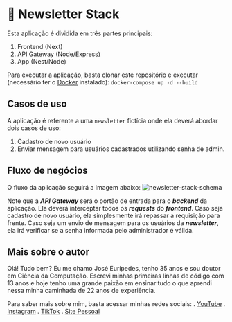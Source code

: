 # 📰 Newsletter Stack

Esta aplicação é dividida em três partes principais:
  1. Frontend (Next)
  2. API Gateway (Node/Express)
  3. App (Nest/Node)

Para executar a aplicação, basta clonar este repositório e executar (necessário ter o [Docker](https://www.youtube.com/watch?v=EhuHJEppU40) instalado):
```docker-compose up -d --build```

## Casos de uso

A aplicação é referente a uma `newsletter` fictícia onde ela deverá abordar dois casos de uso:
  1. Cadastro de novo usuário
  2. Enviar mensagem para usuários cadastrados utilizando senha de admin.

## Fluxo de negócios

O fluxo da aplicação seguirá a imagem abaixo:
![newsletter-stack-schema](https://github.com/doutorwaka/newsletter-stack/assets/107580593/75a1d8a6-4e0c-4598-9c83-b0d68c45d5f4)

Note que a ***API Gateway*** será o portão de entrada para o ***backend*** da aplicação. Ela deverá interceptar todos os ***requests*** do ***frontend***. Caso seja cadastro de novo usuário, ela simplesmente irá repassar a requisição para frente. Caso seja um envio de mensagem para os usuários da ***newsletter***, ela irá verificar se a senha informada pelo administrador é válida.

## Mais sobre o autor

Olá! Tudo bem? Eu me chamo José Eurípedes, tenho 35 anos e sou doutor em Ciência da Computação. Escrevi minhas primeiras linhas de código com 13 anos e hoje tenho uma grande paixão em ensinar tudo o que aprendi nessa minha caminhada de 22 anos de experiência.

Para saber mais sobre mim, basta acessar minhas redes sociais:
  . [YouTube](https://www.youtube.com/@doutorwaka)
  . [Instagram](https://instagram.com/doutorwaka)
  . [TikTok](https://www.tiktok.com/@doutorwaka)
  . [Site Pessoal](https://www.doutorwaka.com/)
